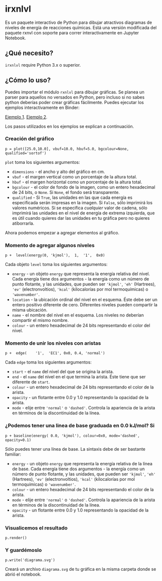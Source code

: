 irxnlvl
======

Es un paquete interactivo de Python para dibujar atractivos diagramas de niveles de energía de reacciones químicas. Está una versión modificada del paquete rxnvl con soporte para correr interactivamente en Jupyter Notebook.

¿Qué necesito?
------
`irxnlvl` require Python 3.x o superior.

¿Cómo lo uso?
------
Puedes importar el módulo `rxnlvl` para dibujar gráficas. Se planea un parser para aquellos no versados en Python, pero incluso si no sabes python deberías poder crear gráficas fácilmente. Puedes ejecutar los ejemplos interactivamente en Binder:

[Ejemplo 1](https://mybinder.org/v2/gh/qcuaeh/irxnlvl.git/HEAD?labpath=example1.ipynb).
[Ejemplo 2](https://mybinder.org/v2/gh/qcuaeh/irxnlvl.git/HEAD?labpath=example2.ipynb).

Los pasos utilizados en los ejemplos se explican a continuación.

### Creación del gráfico

    p = plot([25.0,10.0], vbuf=10.0, hbuf=5.0, bgcolour=None, qualified='sortof')
    
`plot` toma los siguientes argumentos:
- `dimensions` - el ancho y alto del gráfico en cm.
- `vbuf` - el margen vertical como un porcentaje de la altura total.
- `hbuf` - el margen horizontal como un porcentaje de la altura total.
- `bgcolour` - el color de fondo de la imagen, como un entero hexadecimal de 24 bits, o `None`. Si `None`, el fondo será transparente.
- `qualified` - Si `True`, las unidades en las que cada energía es especificada serán impresas en la imagen. Si `False`, sólo imprimirá los valores numéricos. Si se especifica *cualquier* valor de cadena, sólo imprimirá las unidades en el nivel de energía de extrema izquierda, que es útil cuando quieres dar las unidades en tu gráfica pero no quieres atiborrarla.

Ahora podemos empezar a agregar elementos al gráfico.

### Momento de agregar algunos niveles

    p +  level(energy(0, 'kjmol'),  1,  '1',  0x0)

Cada objeto `level` toma los siguientes argumentos:
- `energy` - un objeto `energy` que representa la energía relativa del nivel. Cada energía tiene dos argumentos - la energía como un número de punto flotante, y las unidades, que pueden ser `'kjmol'`, `'eh'` (Hartrees), `'ev'` (electronvoltios), `'kcal'` (kilocalorías por mol termoquímicas) o `'wavenumber'`.
- `location` - la ubicación ordinal del nivel en el esquema. Éste debe ser un entero positivo diferente de cero. Diferentes niveles pueden compartir la misma ubicación.
- `name` - el nombre del nivel en el esquema. Los niveles no deberían compartir el mismo nombre.
- `colour` - un entero hexadecimal de 24 bits representando el color del nivel.

### Momento de unir los niveles con aristas

    p +  edge(    '1',  'EC1', 0x0, 0.4, 'normal')

Cada `edge` toma los siguientes argumentos:
- `start` - el `name` del nivel del que se origina la arista.
- `end` - el `name` del nivel en el que termina la arista. Éste tiene que ser diferente de `start`.
- `colour` - un entero hexadecimal de 24 bits representando el color de la arista.
- `opacity` - un flotante entre 0.0 y 1.0 representando la opacidad de la arista.
- `mode` - elije entre `'normal'` o `'dashed'`. Controla la apariencia de la arista en términos de la discontinuidad de la línea.

### ¿Podemos tener una linea de base graduada en 0.0 kJ/mol? Si

    p + baseline(energy( 0.0, 'kjmol'), colour=0x0, mode='dashed', opacity=0.1)

Sólo puedes tener una línea de base. La sintaxis debe de ser bastante familiar:
- `energy` - un objeto `energy` que representa la energía relativa de la línea de base. Cada energía tiene dos argumentos - la energía como un número de punto flotante, y las unidades, que pueden ser `'kjmol'`, `'eh'` (Hartrees), `'ev'` (electronvoltios), `'kcal'` (kilocalorías por mol termoquímicas) o `'wavenumber'`.
- `colour` - un entero hexadecimal de 24 bits representando el color de la arista.
- `mode` - elije entre `'normal'` o `'dashed'`. Controla la apariencia de la arista en términos de la discontinuidad de la línea.
- `opacity` - un flotante entre 0.0 y 1.0 representando la opacidad de la arista.

### Visualicemos el resultado

    p.render()

### Y guardémoslo

    p.write('diagrama.svg')

Creará un archivo `diagrama.svg` de tu gráfica en la misma carpeta donde se abrió el notebook.
